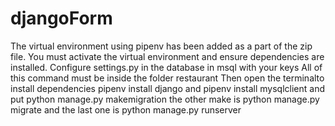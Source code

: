 # djangoForm
The virtual environment using pipenv has been added as a part of the zip file. You must activate the virtual environment and ensure dependencies are installed. 
Configure settings.py in the database in msql with your keys
All of this command must be inside the folder restaurant
Then open the terminalto install dependencies pipenv install django  and pipenv install mysqlclient
 and put python manage.py makemigration the other make is python manage.py migrate and the last one is python manage.py runserver
